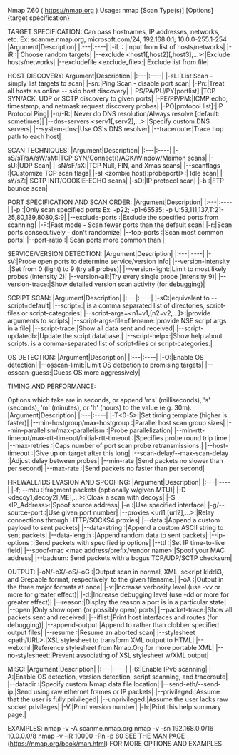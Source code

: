 Nmap 7.60 ( https://nmap.org )
Usage: nmap [Scan Type(s)] [Options] {target specification}

TARGET SPECIFICATION:
Can pass hostnames, IP addresses, networks, etc.
Ex: scanme.nmap.org, microsoft.com/24, 192.168.0.1; 10.0.0-255.1-254
|Argument|Description|
|:---|:----|
|-iL <inputfilename>: |Input from list of hosts/networks|
|-iR <num hosts>:| Choose random targets|
|--exclude <host1[,host2][,host3],...>:|Exclude hosts/networks|
|--excludefile <exclude_file>:| Exclude list from file|

HOST DISCOVERY:
Argument|Description|
|:---|:----|
|-sL:|List Scan - simply list targets to scan|
|-sn:|Ping Scan - disable port scan|
|-Pn:|Treat all hosts as online -- skip host discovery|
|-PS/PA/PU/PY[portlist]:|TCP SYN/ACK, UDP or SCTP discovery to given ports|
|-PE/PP/PM:|ICMP echo, timestamp, and netmask request discovery probes|
|-PO[protocol list]:|IP Protocol Ping|
|-n/-R:| Never do DNS resolution/Always resolve [default: sometimes]|
|--dns-servers <serv1[,serv2],...>:|Specify custom DNS servers|
|--system-dns:|Use OS's DNS resolver|
|--traceroute:|Trace hop path to each host|

SCAN TECHNIQUES:
|Argument|Description|
|:---|:----|
|-sS/sT/sA/sW/sM:|TCP SYN/Connect()/ACK/Window/Maimon scans|
|-sU:|UDP Scan|
|-sN/sF/sX:|TCP Null, FIN, and Xmas scans|
|--scanflags <flags>:|Customize TCP scan flags|
|-sI <zombie host[:probeport]>:| Idle scan|
|-sY/sZ:| SCTP INIT/COOKIE-ECHO scans|
|-sO:|IP protocol scan|
|-b <FTP relay host>:|FTP bounce scan|
  
PORT SPECIFICATION AND SCAN ORDER:
|Argument|Description|
|:---|:----|
|-p <port ranges>:|Only scan specified ports Ex: -p22; -p1-65535; -p U:53,111,137,T:21-25,80,139,8080,S:9|
|--exclude-ports <port ranges>:|Exclude the specified ports from scanning|
|-F:|Fast mode - Scan fewer ports than the default scan|
|-r:|Scan ports consecutively - don't randomize|
|--top-ports <number>:|Scan <number> most common ports|
|--port-ratio <ratio>:| Scan ports more common than <ratio>|

SERVICE/VERSION DETECTION:
|Argument|Description|
|:---|:----|
|-sV:|Probe open ports to determine service/version info|
|--version-intensity <level>:|Set from 0 (light) to 9 (try all probes)|
|--version-light:|Limit to most likely probes (intensity 2)|
|--version-all:|Try every single probe (intensity 9)|
|--version-trace:|Show detailed version scan activity (for debugging)|

SCRIPT SCAN:
|Argument|Description|
|:---|:----|
|-sC:|equivalent to --script=default|
|--script=<Lua scripts>:|<Lua scripts> is a comma separated list of directories, script-files or script-categories|
|--script-args=<n1=v1,[n2=v2,...]>:|provide arguments to scripts|
|--script-args-file=filename:|provide NSE script args in a file|
|--script-trace:|Show all data sent and received|
|--script-updatedb:|Update the script database.|
|--script-help=<Lua scripts>:|Show help about scripts. <Lua scripts> is a comma-separated list of script-files or script-categories.|

OS DETECTION:
|Argument|Description|
|:---|:----|
|-O:|Enable OS detection|
|--osscan-limit:|Limit OS detection to promising targets|
|--osscan-guess:|Guess OS more aggressively|

TIMING AND PERFORMANCE:

Options which take <time> are in seconds, or append 'ms' (milliseconds), 's' (seconds), 'm' (minutes), or 'h' (hours) to the value (e.g. 30m).
|Argument|Description|
|:---|:----|
|-T<0-5>:|Set timing template (higher is faster)|
|--min-hostgroup/max-hostgroup <size>:|Parallel host scan group sizes|
|--min-parallelism/max-parallelism <numprobes>:|Probe parallelization|
|--min-rtt-timeout/max-rtt-timeout/initial-rtt-timeout <time>:|Specifies probe round trip time.|
|--max-retries <tries>:|Caps number of port scan probe retransmissions.|
|--host-timeout <time>:|Give up on target after this long|
|--scan-delay/--max-scan-delay <time>:|Adjust delay between probes|
|--min-rate <number>|Send packets no slower than <number> per second|
|--max-rate <number>:|Send packets no faster than <number> per second|
  
FIREWALL/IDS EVASION AND SPOOFING:
|Argument|Description|
|:---|:----|
|-f; --mtu <val>:|fragment packets (optionally w/given MTU)|
|-D <decoy1,decoy2[,ME],...>:|Cloak a scan with decoys|
|-S <IP_Address>:|Spoof source address|
|-e <iface>:|Use specified interface|
|-g/--source-port <portnum>:|Use given port number|
|--proxies <url1,[url2],...>:|Relay connections through HTTP/SOCKS4 proxies|
|--data <hex string>:|Append a custom payload to sent packets|
|--data-string <string>:|Append a custom ASCII string to sent packets|
|--data-length <num>:|Append random data to sent packets|
|--ip-options <options>:|Send packets with specified ip options|
|--ttl <val>:|Set IP time-to-live field|
|--spoof-mac <mac address/prefix/vendor name>:|Spoof your MAC address|
|--badsum: Send packets with a bogus TCP/UDP/SCTP checksum|

OUTPUT:
|-oN/-oX/-oS/-oG <file>:|Output scan in normal, XML, sc<rIpt kIddi3, and Grepable format, respectively, to the given filename.|
|-oA <basename>:|Output in the three major formats at once|
|-v:|Increase verbosity level (use -vv or more for greater effect)|
|-d:|Increase debugging level (use -dd or more for greater effect)|
|--reason:|Display the reason a port is in a particular state|
|--open:|Only show open (or possibly open) ports|
|--packet-trace:|Show all packets sent and received|
|--iflist:|Print host interfaces and routes (for debugging)|
|--append-output:|Append to rather than clobber specified output files|
|--resume <filename>:|Resume an aborted scan|
|--stylesheet <path/URL>:|XSL stylesheet to transform XML output to HTML|
|--webxml:|Reference stylesheet from Nmap.Org for more portable XML|
|--no-stylesheet:|Prevent associating of XSL stylesheet w/XML output|
  
MISC:
|Argument|Description|
|:---|:----|
|-6:|Enable IPv6 scanning|
|-A:|Enable OS detection, version detection, script scanning, and traceroute|
|--datadir <dirname>:|Specify custom Nmap data file location|
|--send-eth/--send-ip:|Send using raw ethernet frames or IP packets|
|--privileged:|Assume that the user is fully privileged|
|--unprivileged:|Assume the user lacks raw socket privileges|
|-V:|Print version number|
|-h:|Print this help summary page.|
 
EXAMPLES:
nmap -v -A scanme.nmap.org
nmap -v -sn 192.168.0.0/16 10.0.0.0/8
nmap -v -iR 10000 -Pn -p 80
SEE THE MAN PAGE (https://nmap.org/book/man.html) FOR MORE OPTIONS AND EXAMPLES
